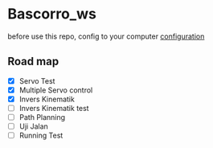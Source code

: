 # Bascorro_ws

before use this repo, config to your computer [configuration](https://github.com/EWS-Bascorro/Bascorro_ws/blob/master/configuration.md)

## Road map 
- [x] Servo Test
- [x] Multiple Servo control
- [x] Invers Kinematik
- [ ] Invers Kinematik test
- [ ] Path Planning
- [ ] Uji Jalan
- [ ] Running Test
